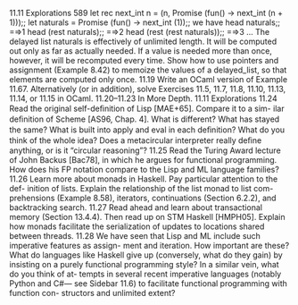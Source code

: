 11.11 Explorations
589
let rec next_int n = (n, Promise (fun() -> next_int (n + 1)));;
let naturals = Promise (fun() -> next_int (1));;
we have
head naturals;;
=⇒1
head (rest naturals);;
=⇒2
head (rest (rest naturals));;
=⇒3
...
The delayed list naturals is effectively of unlimited length. It will be
computed out only as far as actually needed. If a value is needed more
than once, however, it will be recomputed every time.
Show how to
use pointers and assignment (Example 8.42) to memoize the values of a
delayed_list, so that elements are computed only once.
11.19
Write an OCaml version of Example 11.67. Alternatively (or in addition),
solve Exercises 11.5, 11.7, 11.8, 11.10, 11.13, 11.14, or 11.15 in OCaml.
11.20–11.23 In More Depth.
11.11
Explorations
11.24
Read the original self-deﬁnition of Lisp [MAE+65]. Compare it to a sim-
ilar deﬁnition of Scheme [AS96, Chap. 4]. What is different? What has
stayed the same? What is built into apply and eval in each deﬁnition?
What do you think of the whole idea? Does a metacircular interpreter
really deﬁne anything, or is it “circular reasoning”?
11.25
Read the Turing Award lecture of John Backus [Bac78], in which he argues
for functional programming. How does his FP notation compare to the
Lisp and ML language families?
11.26
Learn more about monads in Haskell. Pay particular attention to the def-
inition of lists. Explain the relationship of the list monad to list com-
prehensions (Example 8.58), iterators, continuations (Section 6.2.2), and
backtracking search.
11.27
Read ahead and learn about transactional memory (Section 13.4.4). Then
read up on STM Haskell [HMPH05]. Explain how monads facilitate the
serialization of updates to locations shared between threads.
11.28
We have seen that Lisp and ML include such imperative features as assign-
ment and iteration. How important are these? What do languages like
Haskell give up (conversely, what do they gain) by insisting on a purely
functional programming style? In a similar vein, what do you think of at-
tempts in several recent imperative languages (notably Python and C#—
see Sidebar 11.6) to facilitate functional programming with function con-
structors and unlimited extent?
